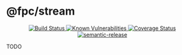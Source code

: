 # @fpc/stream

<div align="center">
  <a href="https://travis-ci.org/fpc-js/stream" target="_blank">
    <img src="https://travis-ci.org/fpc-js/stream.svg?branch=master" alt="Build Status">
  </a>
  <a href="https://snyk.io/test/github/fpc-js/stream?targetFile=package.json">
    <img src="https://snyk.io/test/github/fpc-js/stream/badge.svg?targetFile=package.json" alt="Known Vulnerabilities" data-canonical-src="https://snyk.io/test/github/fpc-js/stream?targetFile=package.json" style="max-width:100%;">
  </a>
  <a href="https://coveralls.io/github/fpc-js/stream?branch=master" target="_blank">
    <img src="https://coveralls.io/repos/github/fpc-js/stream/badge.svg?branch=master" alt="Coverage Status">
  </a>
  <a href="https://github.com/semantic-release/semantic-release" target="_blank">
    <img src="https://img.shields.io/badge/%20%20%F0%9F%93%A6%F0%9F%9A%80-semantic--release-e10079.svg" alt="semantic-release">
  </a>
</div>

TODO
